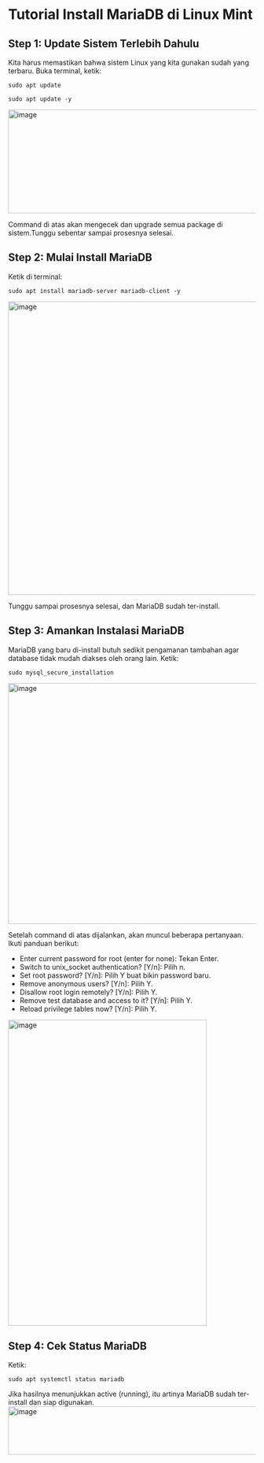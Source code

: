 # Tutorial Install MariaDB di Linux Mint 
## Step 1: Update Sistem Terlebih Dahulu
Kita harus memastikan bahwa sistem Linux yang kita gunakan sudah yang terbaru. Buka terminal, ketik:

```
sudo apt update
```
```
sudo apt update -y
```
<img width="585" height="211" alt="image" src="https://github.com/user-attachments/assets/9bafed75-8974-4ae3-80dd-4d33e45b7101" />

Command di atas akan mengecek dan upgrade semua package di sistem.Tunggu sebentar sampai prosesnya selesai.
## Step 2: Mulai Install MariaDB
Ketik di terminal:

``` 
sudo apt install mariadb-server mariadb-client -y
```
<img width="770" height="596" alt="image" src="https://github.com/user-attachments/assets/c6895bb1-c2c9-4cc6-8069-7b3ca015fc3b" />

Tunggu sampai prosesnya selesai, dan MariaDB sudah ter-install.
## Step 3: Amankan Instalasi MariaDB
MariaDB yang baru di-install butuh sedikit pengamanan tambahan agar database tidak mudah diakses oleh orang lain. Ketik:
```
sudo mysql_secure_installation
```
<img width="646" height="489" alt="image" src="https://github.com/user-attachments/assets/718fce98-3a0a-4cb0-993a-c1657f0654a6" />

Setelah command di atas dijalankan, akan muncul beberapa pertanyaan. Ikuti panduan berikut:
* Enter current password for root (enter for none): Tekan Enter.
 * Switch to unix_socket authentication? [Y/n]: Pilih n.
 * Set root password? [Y/n]: Pilih Y buat bikin password baru.
 * Remove anonymous users? [Y/n]: Pilih Y.
 * Disallow root login remotely? [Y/n]: Pilih Y.
 * Remove test database and access to it? [Y/n]: Pilih Y.
 * Reload privilege tables now? [Y/n]: Pilih Y.
<img width="404" height="621" alt="image" src="https://github.com/user-attachments/assets/946df04e-e734-4724-95ee-73e65268b029" />

## Step 4: Cek Status MariaDB
Ketik:
```
sudo apt systemctl status mariadb
```
Jika hasilnya menunjukkan active (running), itu artinya MariaDB sudah ter-install dan siap digunakan.
<img width="738" height="98" alt="image" src="https://github.com/user-attachments/assets/353d250a-a758-40e9-9429-0a7adc15a575" />

